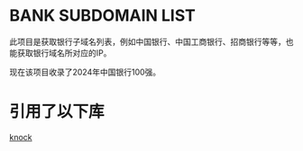 # BANK SUBDOMAIN LIST
此项目是获取银行子域名列表，例如中国银行、中国工商银行、招商银行等等，也能获取银行域名所对应的IP。

现在该项目收录了2024年中国银行100强。

# 引用了以下库
[knock](https://github.com/guelfoweb/knock)
